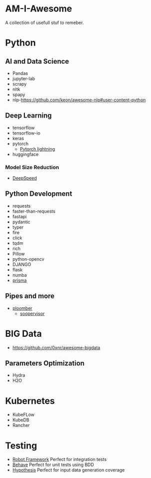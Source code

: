 # AM-I-Awesome
A collection of usefull stuf to remeber.

# Python

##  AI and Data Science
- Pandas
- jupyter-lab
- scrapy
- nltk
- spapy
- nlp-https://github.com/keon/awesome-nlp#user-content-python

## Deep Learning
- tensorflow
- tensorflow-io
- keras
- pytorch
  - [Pytorch lightning](https://pytorch-lightning.readthedocs.io/en/latest/)
- huggingface

### Model Size Reduction
- [DeepSpeed](https://github.com/microsoft/DeepSpeed)

## Python Development
- requests
- faster-than-requests
- fastapi
- pydantic
- typer
- fire
- click
- tqdm
- rich
- Pillow
- python-opencv
- DJANGO 
- flask
- numba
- [prisma](https://github.com/RobertCraigie/prisma-client-py)

## Pipes and more
- [ploomber](https://ploomber.io/)
  - [soopervisor](https://github.com/ploomber/soopervisor)

# BIG Data
- https://github.com/0xnr/awesome-bigdata

## Parameters Optimization
- Hydra
- H2O

# Kubernetes
- KubeFLow
- KubeDB
- Rancher

# Testing
- [Robot Framework](https://robotframework.org/?tab=0#getting-started) Perfect for integration tests
- [Behave](https://behave.readthedocs.io/en/stable/tutorial.html) Perfect for unit tests using BDD
- [Hypothesis](https://hypothesis.readthedocs.io/en/latest/quickstart.html) Perfect for input data generation coverage



